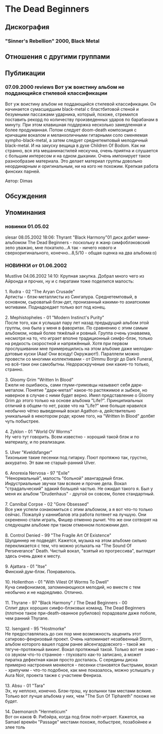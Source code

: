 # The Dead Beginners



## Дискография

### "Sinner's Rebellion" 2000, Black Metal




## Отношения с другими группами


## Публикации

### 07.09.2000 reviews Вот уж воистину альбом не поддающийся стилевой классификации

<p>Вот уж воистину альбом не поддающийся стилевой классификации. Он начинается сумасшедшим black-metal с бластбитовой стеной и безумными пассажами ударника, который, похоже, стремился поставить рекорд по количеству произведенных ударов по барабанам в минуту. При этом клавишная поддержка несколько замедленная и более продуманная. Потом следует doom-death композиция с кричащим вокалом и меланхоличными гитарными соло сменяемая sympho-black-metal, а затем следует среднетемповый мелодичный black-metal. И на закуску вещица в духе Children Of Bodom. Как ни странно, вся эта мешанинастилей нескучна, очень приятна и слушается с большим интересом и на одном дыхании. Очень импонирует такое разнообразие материала. Это делает материал группы довольно неординарным и оригинальным, ни на кого не похожим. Крепкая работа финских парней.</p>

Автор: Dimas


## Обсуждения


## Упоминания

### новинки 01.05.02

slesar 08.05.2002 18:06:
Thyrant "Black Harmony"01  диск добит мини-альбомом The Dead Beginners - поскольку я жанр симфоблэковский зело уважаю, мне покатило...А так - ничего нового и сверхоригинального, конечно...8,5/10 - общая оценка на два альбома:о)

### НОВИНКИ от 01.06.2002

Mustlive 04.06.2002 14:10:
Крупная закупка. Добрал много чего из Айронда и прочих, ну и с пиратами тоже поделился малость:<BR><BR>1. Rudra - 02 "The Aryan Crusade"<BR>Артисты - блэк-металлисты из Сингапура. Среднетемповый, в основном, сыроватый блэк-дет, пронизанный какими-то азиатскими мотивами. Поднадоедает только вот под конец.<BR><BR>2. Mephistopheles - 01 "Modern Instinct's Purity"<BR>После того, как я услышал пару лет назад предыдущий альбом этой группы, она была у меня в фаворитах. По сравнению с этим самым альбомом, новый более тяжёлый и ровный. Группа очень узнаваема, несмотря на то, что играет вполне традиционный симфо-блэк, только на редкость скоростной и напряжённый. Хотя при первом прослушивании мне примерещились на этом альбоме даже мелодик-дэтовые куски (Ааа! Они всюду! Окружают!). Параллели можно провести со многими коллективами - от Dimmu Borgir до Dark Funeral, но всё-таки они самобытны. Недораскрученые они какие-то только, странно.<BR><BR>3. Gloomy Grim "Written In Blood"<BR>Ежели не ошибаюсь, сами глуми-гримовцы называют себя дарк-металом. Понятие "дарк-метал" какое-то растяжимое и зыбкое, но наверное в случае с  ними будет верно. Имел представление о Gloomy Grim до этого только на основе альбома "Life?". Принципиальных отличий в общем-то нет, разве что на "Life?" мне больше нравился необычно чётко выведенный вокал Agathon-а, действительно уникальный в некотором роде; кроме того, на "Written In Blood" долбят чуть побыстрее.<BR> <BR>4. Zyklon - 01 "World OV Worms"<BR>Ну чего тут говорить. Всем известно - хороший такой блэк и по материалу, и по реализации.<BR><BR>5. Ulver "Kveldsfanger"<BR>Тихонькие такие песенки под гитарку. Поют протяжно так, грустно, аккуратно. Эт вам не старый-ранний Ulver.<BR><BR>6. Anorexia Nervosa - 97 "Exile"<BR>"Ненормальный", малость "больной" авангардный блэк. Индустриальные звучки там всякие и прочие дела. Вокал "страдальческий" эдакий большей частью. Не ожидал такого я. Был у меня их альбом "Drudenhaus" - другой он совсем, более стандартный.<BR><BR>7. Cannibal Corpse - 02 "Gore Obsessed"<BR>Все уже успели ознакомиться с этим альбомом, а я вот что-то только сейчас. Пожалуй у каннибалов эта работа потянет на лучшую. Они охрененно стали играть, Фишер отменно рычит. Что же они сотворят на следующем альбоме при таком отменном положении дел.<BR><BR>8. Control Denied - 99 "The Fragile Art Of Existence"<BR>Шулдиннер не подведёт. Кажется, музыка на этом альбоме сильно перекликается с тем, что можно услыхать на "The Sound Of Perseverance" Death. Чистый вокал, "взятый из прогрессива", выглядит здесь очень даже к месту.<BR> <BR>9. Ajattara - 01 "Itse"<BR>Финский дум-блэк. Понравилось.<BR><BR>10. Hollenthon - 01 "With Vilest Of Worms To Dwell"<BR>Куча симфонизмов, запоминающихся мелодий, но вместе с тем необычно и не надоедливо. Отлично.<BR><BR>11. Thyrane - 97 "Black Harmony" / The Dead Beginners - 00<BR>Сплит двух хороших симфо-блэковых команд. The Dead Beginners (плотное такое при-death-ованное рубилово) порадовали даже поболе, чем ранний Thyrane.<BR><BR>12. Isengard - 95 "Hostmorke"<BR>Не предоставлялась до сих пор мне возможность заценить этот сатирово-фенризовый проект. Очень напоминает незабвенный Storm, альбом которого вашел годом ранее айсенгардовского - такой же тягуче-протяжный викинг. Вокал протяжный такой. Только вот не знаю - со звуком что-то странное - глуховато как-то записано, а может пиратка дефектная какая просто досталась. С середины диска примерно настроения меняются - песенки становятся быстрыми, вокал - хрипучим - что-то подобное, как мне показалось, можно услышать у Aura Noir, проекта также с участием Фенриза.<BR><BR>13. Absu - 01 "Tara"<BR>Эх, ну неплохо, конечно. Блэк-трэш, ну волынки там местами всякие. Только вот лучше альбома у них, чем "The Sun Of Tiphareth" похоже не будет.<BR><BR>14. Daemonarch "Hermeticum"<BR>Вот он каков Ф. Рибэйра, когда под блэк поёт-играет. Кажется, на Samael времён "Passage" местами похоже, побыстрее, позабойнее и злее толь

